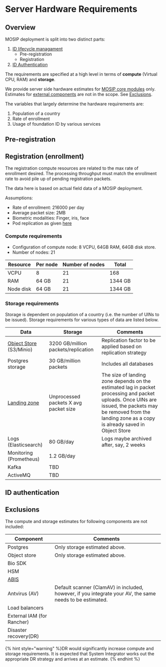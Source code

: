 # Server Hardware Requirements

## Overview
MOSIP deployment is split into two distinct parts:
1. [ID lifecycle managament](id-lifecycle-management.md)
   * Pre-registration
   * Registration
2. [ID Authentication](id-authentication.md)

The requirements are specified at a high level in terms of **compute** (Virtual CPU, RAM) and **storage**.

We provide server side hardware estimates for [MOSIP core modules](https://github.com/mosip/mosip-infra/tree/1.2.0-rc2/deployment/v3/mosip) only. Estimates for [external components](https://github.com/mosip/mosip-infra/tree/1.2.0-rc2/deployment/v3/external) are not in the scope. See [Exclusions](#exclusions).

The variables that largely determine the hardware requirements are:
1. Population of a country
1. Rate of enrollment
1. Usage of foundation ID by various services

## Pre-registration

## Registration (enrollment)
The registration compute resources are related to the max rate of enrollment desired. The processing throughput must match the enrollment rate to avoid pile up of pending registration packets. 

The data here is based on actual field data of a MOSIP deployment.  

Assumptions:
* Rate of enrollment: 216000 per day
* Average packet size: 2MB
* Biometric modalities: Finger, iris, face
* Pod replication as given [here]()

### Compute requirements
* Configuration of compute node: 8 VCPU, 64GB RAM, 64GB disk store.
* Number of nodes: 21 

|Resource|Per node|Number of nodes|Total|
|---|---|---|---|
|VCPU|8|21|168|
|RAM|64 GB|21|1344 GB|
|Node disk|64 GB|21|1344 GB|

### Storage requirements
Storage is dependent on population of a country (i.e. the number of UINs to be issued).  Storage requirements for various types of data are listed below.

|Data| Storage|Comments|
|---|---|---|
|[Object Store](storage.md#object-store) (S3/Minio)|3200 GB/million packets/replication|Replication factor to be applied based on replication strategy|
|Postgres storage|30 GB/million packets|Includes all databases|
|[Landing zone](https://github.com/mosip/registration/blob/1.2.0-rc2/registration-processor/init/registration-processor-packet-receiver-stage/README.md#landing-zone)|Unprocessed packets X avg packet size|The size of landing zone depends on the estimated lag in packet processing and packet uploads. Once UINs are issued, the packets may be removed from the landing zone as a copy is already saved in Object Store| 
|Logs (Elasticsearch)| 80 GB/day|Logs maybe archived after, say, 2 weeks|
|Monitoring (Prometheus)|1.2 GB/day||
|Kafka|TBD||
|ActiveMQ|TBD||

## ID authentication


## Exclusions
The compute and storage estimates for following components are not included:

|Component|Comments|
|---|---|
|Postgres| Only storage estimated above.|
|Object store| Only storage estimated above. |
|Bio SDK||
|HSM||
|[ABIS](abis.md)||
|Antvirus (AV)|Default scanner (ClamAV) in included, however, if you integrate your AV, the same needs to be estimated.|
|Load balancers||
|External IAM (for Rancher)||
|Disaster recovery(DR)||

{% hint style="warning" %}DR would significantly increase compute and storage requirements. It is expected that System Integrator works out the appropriate DR strategy and arrives at an estimate. {% endhint %}



